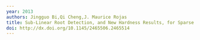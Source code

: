 ```yaml
---
year: 2013
authors: Jingguo Bi,Qi Cheng,J. Maurice Rojas
title: Sub-Linear Root Detection, and New Hardness Results, for Sparse Polynomials Over Finite Fields
doi: http://dx.doi.org/10.1145/2465506.2465514
---
```

